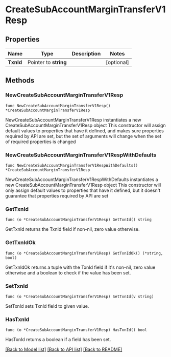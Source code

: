 # CreateSubAccountMarginTransferV1Resp

## Properties

Name | Type | Description | Notes
------------ | ------------- | ------------- | -------------
**TxnId** | Pointer to **string** |  | [optional] 

## Methods

### NewCreateSubAccountMarginTransferV1Resp

`func NewCreateSubAccountMarginTransferV1Resp() *CreateSubAccountMarginTransferV1Resp`

NewCreateSubAccountMarginTransferV1Resp instantiates a new CreateSubAccountMarginTransferV1Resp object
This constructor will assign default values to properties that have it defined,
and makes sure properties required by API are set, but the set of arguments
will change when the set of required properties is changed

### NewCreateSubAccountMarginTransferV1RespWithDefaults

`func NewCreateSubAccountMarginTransferV1RespWithDefaults() *CreateSubAccountMarginTransferV1Resp`

NewCreateSubAccountMarginTransferV1RespWithDefaults instantiates a new CreateSubAccountMarginTransferV1Resp object
This constructor will only assign default values to properties that have it defined,
but it doesn't guarantee that properties required by API are set

### GetTxnId

`func (o *CreateSubAccountMarginTransferV1Resp) GetTxnId() string`

GetTxnId returns the TxnId field if non-nil, zero value otherwise.

### GetTxnIdOk

`func (o *CreateSubAccountMarginTransferV1Resp) GetTxnIdOk() (*string, bool)`

GetTxnIdOk returns a tuple with the TxnId field if it's non-nil, zero value otherwise
and a boolean to check if the value has been set.

### SetTxnId

`func (o *CreateSubAccountMarginTransferV1Resp) SetTxnId(v string)`

SetTxnId sets TxnId field to given value.

### HasTxnId

`func (o *CreateSubAccountMarginTransferV1Resp) HasTxnId() bool`

HasTxnId returns a boolean if a field has been set.


[[Back to Model list]](../README.md#documentation-for-models) [[Back to API list]](../README.md#documentation-for-api-endpoints) [[Back to README]](../README.md)


